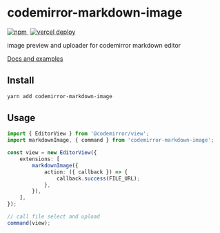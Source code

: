 # codemirror-markdown-image
<p>
    <a href="https://www.npmjs.com/package/codemirror-markdown-image" style="margin-right: 4px">
        <img src="https://img.shields.io/npm/v/codemirror-markdown-image" alt="npm">
    </a>
    <a href="https://cm.yeliex.dev/?path=/docs/markdown-image">
        <img src="https://therealsujitk-vercel-badge.vercel.app/?app=codemirror-extensions-site-yeliex" alt="vercel deploy">
    </a>
</p>

image preview and uploader for codemirror markdown editor

[Docs and examples](https://cm.yeliex.dev)

## Install

```bash
yarn add codemirror-markdown-image
```

## Usage

```typescript
import { EditorView } from '@codemirror/view';
import markdownImage, { command } from 'codemirror-markdown-image';

const view = new EditorView({
    extensions: [
        markdownImage({
            action: ({ callback }) => {
                callback.success(FILE_URL);
            },
        }),
    ],
});

// call file select and upload
command(view);
```
